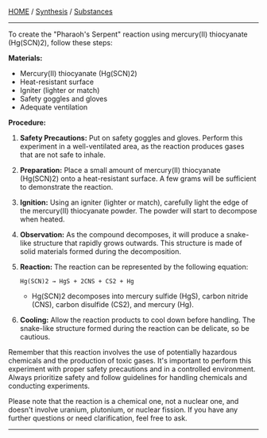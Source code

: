 [HOME](/README.md) / [Synthesis](/assets/docs/synthesis/readme.md) / [Substances](/assets/docs/synthesis/substances/readme.md)   

---   

To create the "Pharaoh's Serpent" reaction using mercury(II) thiocyanate (Hg(SCN)2), follow these steps:

**Materials:**
- Mercury(II) thiocyanate (Hg(SCN)2)
- Heat-resistant surface
- Igniter (lighter or match)
- Safety goggles and gloves
- Adequate ventilation

**Procedure:**
1. **Safety Precautions:** Put on safety goggles and gloves. Perform this experiment in a well-ventilated area, as the reaction produces gases that are not safe to inhale.

2. **Preparation:** Place a small amount of mercury(II) thiocyanate (Hg(SCN)2) onto a heat-resistant surface. A few grams will be sufficient to demonstrate the reaction.

3. **Ignition:** Using an igniter (lighter or match), carefully light the edge of the mercury(II) thiocyanate powder. The powder will start to decompose when heated.

4. **Observation:** As the compound decomposes, it will produce a snake-like structure that rapidly grows outwards. This structure is made of solid materials formed during the decomposition.

5. **Reaction:** The reaction can be represented by the following equation:
   ```
   Hg(SCN)2 → HgS + 2CNS + CS2 + Hg
   ```
   - Hg(SCN)2 decomposes into mercury sulfide (HgS), carbon nitride (CNS), carbon disulfide (CS2), and mercury (Hg).

6. **Cooling:** Allow the reaction products to cool down before handling. The snake-like structure formed during the reaction can be delicate, so be cautious.

Remember that this reaction involves the use of potentially hazardous chemicals and the production of toxic gases. It's important to perform this experiment with proper safety precautions and in a controlled environment. Always prioritize safety and follow guidelines for handling chemicals and conducting experiments.

Please note that the reaction is a chemical one, not a nuclear one, and doesn't involve uranium, plutonium, or nuclear fission. If you have any further questions or need clarification, feel free to ask.

---   


